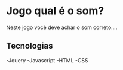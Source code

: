 # Jogo qual é o som?
Neste jogo você deve achar o som correto....
## Tecnologias
-Jquery
-Javascript
-HTML
-CSS

